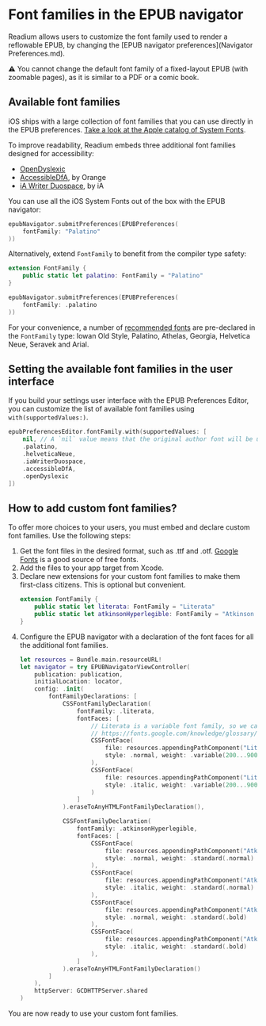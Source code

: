 # Font families in the EPUB navigator

Readium allows users to customize the font family used to render a reflowable EPUB, by changing the [EPUB navigator preferences](Navigator Preferences.md).

:warning: You cannot change the default font family of a fixed-layout EPUB (with zoomable pages), as it is similar to a PDF or a comic book.

## Available font families

iOS ships with a large collection of font families that you can use directly in the EPUB preferences. [Take a look at the Apple catalog of System Fonts](https://developer.apple.com/fonts/system-fonts/).

To improve readability, Readium embeds three additional font families designed for accessibility:

* [OpenDyslexic](https://opendyslexic.org/)
* [AccessibleDfA](https://github.com/Orange-OpenSource/font-accessible-dfa), by Orange
* [iA Writer Duospace](https://github.com/iaolo/iA-Fonts/tree/master/iA%20Writer%20Duospace), by iA

You can use all the iOS System Fonts out of the box with the EPUB navigator:

```swift
epubNavigator.submitPreferences(EPUBPreferences(
    fontFamily: "Palatino"
))
```

Alternatively, extend `FontFamily` to benefit from the compiler type safety:

```swift
extension FontFamily {
    public static let palatino: FontFamily = "Palatino"
}

epubNavigator.submitPreferences(EPUBPreferences(
    fontFamily: .palatino
))
```

For your convenience, a number of [recommended fonts](https://readium.org/readium-css/docs/CSS09-default_fonts) are pre-declared in the `FontFamily` type: Iowan Old Style, Palatino, Athelas, Georgia, Helvetica Neue, Seravek and Arial.

## Setting the available font families in the user interface

If you build your settings user interface with the EPUB Preferences Editor, you can customize the list of available font families using `with(supportedValues:)`.

```swift
epubPreferencesEditor.fontFamily.with(supportedValues: [
    nil, // A `nil` value means that the original author font will be used.
    .palatino,
    .helveticaNeue,
    .iaWriterDuospace,
    .accessibleDfA,
    .openDyslexic
])
```

## How to add custom font families?

To offer more choices to your users, you must embed and declare custom font families. Use the following steps:

1. Get the font files in the desired format, such as .ttf and .otf. [Google Fonts](https://fonts.google.com/) is a good source of free fonts.
2. Add the files to your app target from Xcode.
3. Declare new extensions for your custom font families to make them first-class citizens. This is optional but convenient.
    ```swift
    extension FontFamily {
        public static let literata: FontFamily = "Literata"
        public static let atkinsonHyperlegible: FontFamily = "Atkinson Hyperlegible"
    }
    ```
4. Configure the EPUB navigator with a declaration of the font faces for all the additional font families.
    ```swift
    let resources = Bundle.main.resourceURL!
    let navigator = try EPUBNavigatorViewController(
        publication: publication,
        initialLocation: locator,
        config: .init(
            fontFamilyDeclarations: [
                CSSFontFamilyDeclaration(
                    fontFamily: .literata,
                    fontFaces: [
                        // Literata is a variable font family, so we can provide a font weight range.
                        // https://fonts.google.com/knowledge/glossary/variable_fonts
                        CSSFontFace(
                            file: resources.appendingPathComponent("Literata-VariableFont_opsz,wght.ttf"),
                            style: .normal, weight: .variable(200...900)
                        ),
                        CSSFontFace(
                            file: resources.appendingPathComponent("Literata-Italic-VariableFont_opsz,wght.ttf"),
                            style: .italic, weight: .variable(200...900)
                        )
                    ]
                ).eraseToAnyHTMLFontFamilyDeclaration(),

                CSSFontFamilyDeclaration(
                    fontFamily: .atkinsonHyperlegible,
                    fontFaces: [
                        CSSFontFace(
                            file: resources.appendingPathComponent("Atkinson-Hyperlegible-Regular.ttf"),
                            style: .normal, weight: .standard(.normal)
                        ),
                        CSSFontFace(
                            file: resources.appendingPathComponent("Atkinson-Hyperlegible-Italic.ttf"),
                            style: .italic, weight: .standard(.normal)
                        ),
                        CSSFontFace(
                            file: resources.appendingPathComponent("Atkinson-Hyperlegible-Bold.ttf"),
                            style: .normal, weight: .standard(.bold)
                        ),
                        CSSFontFace(
                            file: resources.appendingPathComponent("Atkinson-Hyperlegible-BoldItalic.ttf"),
                            style: .italic, weight: .standard(.bold)
                        ),
                    ]
                ).eraseToAnyHTMLFontFamilyDeclaration()
            ]
        ),
        httpServer: GCDHTTPServer.shared
    )
    ```

You are now ready to use your custom font families.

